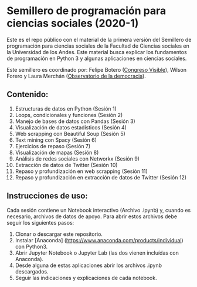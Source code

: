 # Semillero de programación para ciencias sociales (2020-1)

Este es el repo público con el material de la primera versión del Semillero de programación para ciencias sociales de la Facultad de Ciencias sociales en la Universidad de los Andes. Este material busca explicar los fundamentos de programación en Python 3 y algunas aplicaciones en ciencias sociales.

Este semillero es coordinado por: Felipe Botero ([Congreso Visible](https://congresovisible.uniandes.edu.co)), Wilson Forero y Laura Merchán ([Observatorio de la democracia](https://obsdemocracia.org/)).

## Contenido:

1. Estructuras de datos en Python (Sesión 1)
2. Loops, condicionales y funciones (Sesión 2)
3. Manejo de bases de datos con Pandas (Sesión 3)
4. Visualización de datos estadísticos (Sesión 4)
5. Web scrapping con  Beautiful Soup (Sesión 5)
6. Text mining con Spacy (Sesión 6)
7. Ejercicios de repaso (Sesión 7)
8. Visualización de mapas (Sesión 8)
9. Análisis de redes sociales con Networkx (Sesión 9)
10. Extracción de datos de Twitter (Sesión 10)
11. Repaso y profundización en web scrapping (Sesión 11)
12.  Repaso y profundización en extracción de datos de Twitter (Sesión 12)

## Instrucciones de uso:

Cada sesión contiene un Notebook interactivo (Archivo .ipynb) y, cuando es necesario, archivos de datos de apoyo. Para abrir estos archivos debe seguir los siguientes pasos:

1. Clonar o descargar este repositorio.
2. Instalar [Anaconda] (https://www.anaconda.com/products/individual) con Python3. 
3. Abrir Jupyter Notebook o Jupyter Lab (las dos vienen incluídas con Anaconda).
4. Desde alguna de estas aplicaciones abrir los archivos .ipynb descargados.
5. Seguir las indicaciones y explicaciones de cada notebook.
